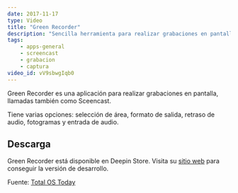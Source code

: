```yaml
---
date: 2017-11-17
type: Video
title: "Green Recorder"
description: "Sencilla herramienta para realizar grabaciones en pantalla, con seguimiento, audio incluido y selección de área"
tags:
    - apps-general
    - screencast
    - grabacion
    - captura
video_id: vV9sbwgIqb0
---
```


Green Recorder es una aplicación para realizar grabaciones en pantalla, llamadas también como Sceencast.

Tiene varias opciones: selección de área, formato de salida, retraso de audio, fotogramas y entrada de audio.

## Descarga

Green Recorder está disponible en Deepin Store. Visita su [sitio web](https://github.com/foss-project/green-recorder) para conseguir la versión de desarrollo.

Fuente: [Total OS Today](https://www.youtube.com/channel/UCcJEcTGtV0awEOgQm0lm2VQ)
